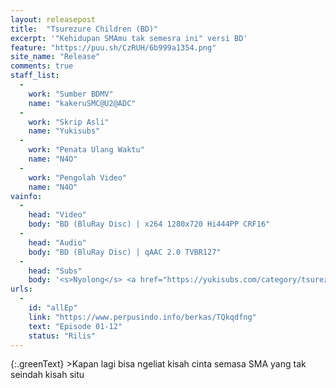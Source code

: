 ```yaml
---
layout: releasepost
title:  "Tsurezure Children (BD)"
excerpt: '"Kehidupan SMAmu tak semesra ini" versi BD'
feature: "https://puu.sh/CzRUH/6b999a1354.png"
site_name: "Release"
comments: true
staff_list:
  - 
    work: "Sumber BDMV"
    name: "kakeruSMC@U2@ADC"
  - 
    work: "Skrip Asli"
    name: "Yukisubs"
  - 
    work: "Penata Ulang Waktu"
    name: "N4O"
  - 
    work: "Pengolah Video"
    name: "N4O"
vainfo:
  -
    head: "Video"
    body: "BD (BluRay Disc) | x264 1280x720 Hi444PP CRF16"
  -
    head: "Audio"
    body: "BD (BluRay Disc) | qAAC 2.0 TVBR127"
  -
    head: "Subs"
    body: '<s>Nyolong</s> <a href="https://yukisubs.com/category/tsurezure-children/">Yukisubs</a>'
urls:
  - 
    id: "allEp"
    link: "https://www.perpusindo.info/berkas/TQkqdfng"
    text: "Episode 01-12"
    status: "Rilis"
---
```

{:.greenText}
\>Kapan lagi bisa ngeliat kisah cinta semasa SMA yang tak seindah kisah situ